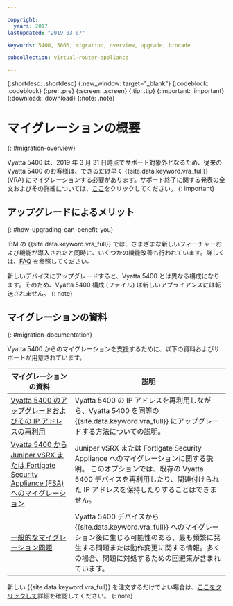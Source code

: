 ```yaml
---

copyright:
  years: 2017
lastupdated: "2019-03-07"

keywords: 5400, 5600, migration, overview, upgrade, brocade

subcollection: virtual-router-appliance

---
```


{:shortdesc: .shortdesc}
{:new_window: target="_blank"}
{:codeblock: .codeblock}
{:pre: .pre}
{:screen: .screen}
{:tip: .tip}
{:important: .important}
{:download: .download}
{:note: .note}

# マイグレーションの概要
{: #migration-overview}

Vyatta 5400 は、2019 年 3 月 31 日時点でサポート対象外となるため、従来の Vyatta 5400 のお客様は、できるだけ早く {{site.data.keyword.vra_full}} (VRA) にマイグレーションする必要があります。サポート終了に関する発表の全文およびその詳細については、[ここ](/docs/infrastructure/virtual-router-appliance?topic=virtual-router-appliance-vyatta-5400-end-of-support-announcement)をクリックしてください。
{: important}

## アップグレードによるメリット
{: #how-upgrading-can-benefit-you}

IBM の {{site.data.keyword.vra_full}} では、さまざまな新しいフィーチャーおよび機能が導入されたと同時に、いくつかの機能改善も行われています。詳しくは、[FAQ](/docs/infrastructure/virtual-router-appliance?topic=virtual-router-appliance-faqs-for-ibm-virtual-router-appliance#what-improvements-does-the-virtual-router-appliance-vyatta-5600-have-over-the-vyatta-5400-) を参照してください。

新しいデバイスにアップグレードすると、Vyatta 5400 とは異なる構成になります。そのため、Vyatta 5400 構成 (ファイル) は新しいアプライアンスには転送されません。
{: note}

## マイグレーションの資料
{: #migration-documentation}

Vyatta 5400 からのマイグレーションを支援するために、以下の資料およびサポートが用意されています。

| マイグレーションの資料 | 説明 |
| ------------- | ------------- |
| [Vyatta 5400 のアップグレードおよびその IP アドレスの再利用](/docs/infrastructure/virtual-router-appliance?topic=virtual-router-appliance-upgrading-the-vyatta-5400-and-reusing-its-ip-addresses) | Vyatta 5400 の IP アドレスを再利用しながら、Vyatta 5400 を同等の {{site.data.keyword.vra_full}} にアップグレードする方法についての説明。 |
| [Vyatta 5400 から Juniper vSRX または Fortigate Security Appliance (FSA) へのマイグレーション](/docs/infrastructure/virtual-router-appliance?topic=virtual-router-appliance-migrating-a-vyatta-5400-to-a-juniper-vsrx-or-fortigate-security-appliance-fsa-10gbps) | Juniper vSRX または Fortigate Security Appliance へのマイグレーションに関する説明。 このオプションでは、既存の Vyatta 5400 デバイスを再利用したり、関連付けられた IP アドレスを保持したりすることはできません。|
| [一般的なマイグレーション問題](/docs/infrastructure/virtual-router-appliance?topic=virtual-router-appliance-vyatta-5400-common-migration-issues)  | Vyatta 5400 デバイスから {{site.data.keyword.vra_full}} へのマイグレーション後に生じる可能性のある、最も頻繁に発生する問題または動作変更に関する情報。多くの場合、問題に対処するための回避策が含まれています。|

新しい {{site.data.keyword.vra_full}} を注文するだけでよい場合は、[ここをクリックして](/docs/infrastructure/virtual-router-appliance?topic=virtual-router-appliance-getting-started)詳細を確認してください。
{: note}
